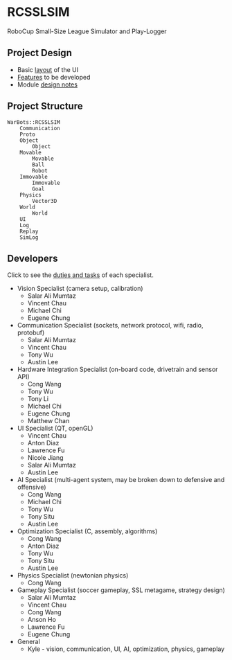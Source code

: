 RCSSLSIM
========

RoboCup Small-Size League Simulator and Play-Logger

Project Design
--------------
+ Basic [layout](https://github.com/uWaterloo-IEEE-StudentBranch/WarBots-CodeRepo/blob/master/RCSSLSIM/design/layout.png) of the UI
+ [Features](https://github.com/uWaterloo-IEEE-StudentBranch/WarBots-CodeRepo/blob/master/RCSSLSIM/design/features.markdown) to be developed
+ Module [design notes](https://github.com/uWaterloo-IEEE-StudentBranch/WarBots-CodeRepo/blob/master/RCSSLSIM/design/design.markdown)

Project Structure
-----------------

    WarBots::RCSSLSIM
        Communication
        Proto
        Object
            Object
        Movable
            Movable
            Ball
            Robot
        Immovable
            Immovable
            Goal
        Physics
            Vector3D
        World
            World
        UI
        Log
        Replay
        SimLog

Developers
----------
Click to see the [duties and tasks](https://github.com/uWaterloo-IEEE-StudentBranch/WarBots-CodeRepo/blob/master/Documents/duties_SSL.markdown) of each specialist.
+ Vision Specialist (camera setup, calibration)
    + Salar Ali Mumtaz
    + Vincent Chau
    + Michael Chi
    + Eugene Chung
+ Communication Specialist (sockets, network protocol, wifi, radio, protobuf)
    + Salar Ali Mumtaz
    + Vincent Chau
    + Tony Wu
    + Austin Lee
+ Hardware Integration Specialist (on-board code, drivetrain and sensor API)
    + Cong Wang
    + Tony Wu
    + Tony Li
    + Michael Chi
    + Eugene Chung
    + Matthew Chan
+ UI Specialist (QT, openGL)
    + Vincent Chau
    + Anton Diaz
    + Lawrence Fu
    + Nicole Jiang
    + Salar Ali Mumtaz
    + Austin Lee
+ AI Specialist (multi-agent system, may be broken down to defensive and offensive)
    + Cong Wang
    + Michael Chi
    + Tony Wu
    + Tony Situ
    + Austin Lee
+ Optimization Specialist (C, assembly, algorithms)
    + Cong Wang
    + Anton Diaz
    + Tony Wu
    + Tony Situ
    + Austin Lee
+ Physics Specialist (newtonian physics)
    + Cong Wang
+ Gameplay Specialist (soccer gameplay, SSL metagame, strategy design)
    + Salar Ali Mumtaz
    + Vincent Chau
    + Cong Wang
    + Anson Ho
    + Lawrence Fu
    + Eugene Chung
+ General
    + Kyle - vision, communication, UI, AI, optimization, physics, gameplay
